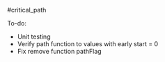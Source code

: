 #critical_path

To-do:
- Unit testing
- Verify path function to values with early start = 0
- Fix remove function pathFlag
